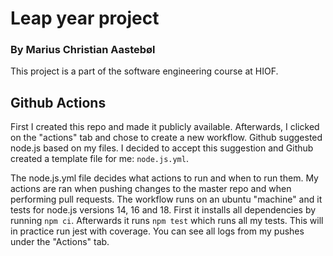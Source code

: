 # Leap year project
### By Marius Christian Aastebøl
This project is a part of the software engineering course at HIOF.

## Github Actions
First I created this repo and made it publicly available. Afterwards, I clicked on the "actions" tab and chose to create a new workflow. Github suggested node.js based on my files. I decided to accept this suggestion and Github created a template file for me: ```node.js.yml```.

The node.js.yml file decides what actions to run and when to run them. My actions are ran when pushing changes to the master repo and when performing pull requests. The workflow runs on an ubuntu "machine" and it tests for node.js versions 14, 16 and 18. First it installs all dependencies by running ```npm ci```. Afterwards it runs ```npm test``` which runs all my tests. This will in practice run jest with coverage. You can see all logs from my pushes under the "Actions" tab.